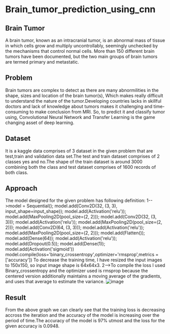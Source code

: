 # Brain_tumor_prediction_using_cnn
## Brain Tumor
A brain tumor, known as an intracranial tumor, is an abnormal mass of tissue in which cells grow and multiply uncontrollably, seemingly unchecked by the mechanisms that control normal cells. More than 150 different brain tumors have been documented, but the two main groups of brain tumors are termed primary and metastatic.
## Problem
Brain tumors are complex to detect as there are many abnormilities in the shape, sizes and location of the brain tumor(s), Which makes really difficult to understand the nature of the tumor.Developing countries lacks in skillful doctors and lack of knowledge about tumors makes it challenging and time-consuming to make conclusion from MRI.
So, to predict it and classify tumor using, Convolutional Neural Network and Transfer Learning is the game changing asset of deep learning.

## Dataset
It is a kaggle data comprises of 3 dataset in the given problem that are test,train and validation data set.The test and train dataset comprises of 2 classes yes and no.The shape of the train dataset is around 3000 combining both the class and test dataset comprises of 1600 records of both class.

## Approach
The model designed for the given problem has following definition:
1-->model = Sequential();
model.add(Conv2D(32, (3, 3), input_shape=input_shape));
model.add(Activation('relu'));
model.add(MaxPooling2D(pool_size=(2, 2)));
model.add(Conv2D(32, (3, 3)));
model.add(Activation('relu'));
model.add(MaxPooling2D(pool_size=(2, 2)));
model.add(Conv2D(64, (3, 3)));
model.add(Activation('relu'));
model.add(MaxPooling2D(pool_size=(2, 2)));
model.add(Flatten());
model.add(Dense(64));
model.add(Activation('relu'));
model.add(Dropout(0.5));
model.add(Dense(1));
model.add(Activation('sigmoid'))
model.compile(loss='binary_crossentropy',optimizer='rmsprop',metrics = ['accuracy'])
To decrease the training time, I have resized the input images to 150x150, so input image shape is 64x64x3.
2-->To compile the loss I used Binary_crossentropy and the optimizer used is rmsprop because the centered version additionally maintains a moving average of the gradients, and uses that average to estimate the variance.
![image](https://user-images.githubusercontent.com/99955096/155849291-de07d4b3-cd37-4715-b986-c822fd079ffd.png)

## Result
From the above graph we can clearly see that the training loss is decreasing accross the iteration and  the accuracy of the model is increasing over the period of time.The accuracy of the model is 97% utmost and the loss for the given accuracy is 0.0948.
